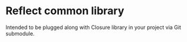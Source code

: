 Reflect common library
=============

Intended to be plugged along with Closure library in your project via Git submodule.